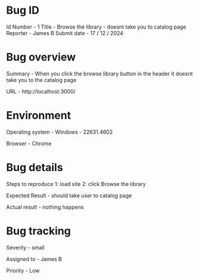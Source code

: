 # Bug ID

Id Number - 1 
Title - Browse the library - doesnt take you to catalog page 
Reporter - James B 
Submit date - 17 / 12 / 2024

# Bug overview 

Summary - When you click the browse library button in the header it doesnt take you to the catalog page 

URL - http://localhost:3000/

# Environment 

Operating system - Windows - 22631.4602

Browser - Chrome 

# Bug details 

Steps to reproduce 
    1: load site 
    2: click Browse the library 

Expected Result - should take user to catalog page 

Actual result - nothing happens 

# Bug tracking 

Severity - small 

Assigned to - James B 

Priority - Low 